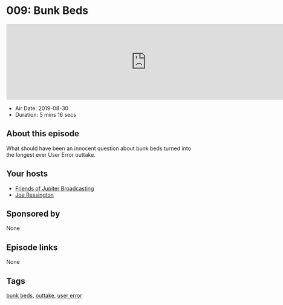 # 009: Bunk Beds

<iframe src="https://player.fireside.fm/v2/WTrMvATU+xFHLBY6h?theme=dark" width="740" height="200" frameborder="0" scrolling="no"></iframe>

* Air Date: 2019-08-30
* Duration: 5 mins 16 secs

## About this episode

What should have been an innocent question about bunk beds turned into the longest ever User Error outtake.

## Your hosts
* [Friends of Jupiter Broadcasting](https://extras.show//hosts/friends)
* [Joe Ressington](https://extras.show//hosts/joe)

## Sponsored by

None



## Episode links

None



## Tags

[bunk beds](https://extras.show//tags/bunk%20beds), [outtake](https://extras.show//tags/outtake), [user error](https://extras.show//tags/user%20error)